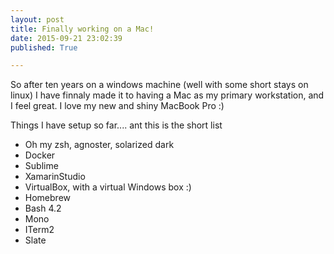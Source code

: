 ```yaml
---
layout: post 
title: Finally working on a Mac!
date: 2015-09-21 23:02:39
published: True

---
```

So after ten years on a windows machine (well  with some short stays on linux) I have finnaly made it to having a Mac as my primary workstation, and I feel great. I love my new and shiny MacBook Pro :)

Things I have setup so far.... ant this is the short list

- Oh my zsh, agnoster, solarized dark
- Docker
- Sublime
- XamarinStudio
- VirtualBox, with a virtual Windows box :)
- Homebrew
- Bash 4.2
- Mono
- ITerm2
- Slate

